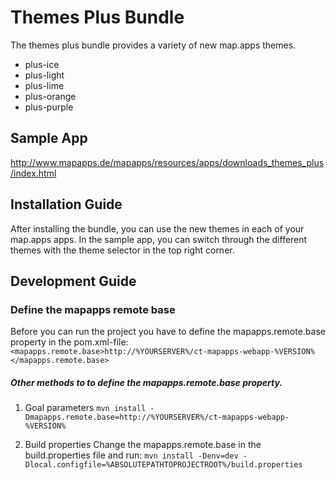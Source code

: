 # Themes Plus Bundle
The themes plus bundle provides a variety of new map.apps themes.
* plus-ice
* plus-light
* plus-lime
* plus-orange
* plus-purple

Sample App
------------------
http://www.mapapps.de/mapapps/resources/apps/downloads_themes_plus/index.html

Installation Guide
------------------
After installing the bundle, you can use the new themes in each of your map.apps apps. In the sample app, you can switch through the different themes with the theme selector in the top right corner.

Development Guide
------------------
### Define the mapapps remote base
Before you can run the project you have to define the mapapps.remote.base property in the pom.xml-file:
`<mapapps.remote.base>http://%YOURSERVER%/ct-mapapps-webapp-%VERSION%</mapapps.remote.base>`

##### Other methods to to define the mapapps.remote.base property.
1. Goal parameters
`mvn install -Dmapapps.remote.base=http://%YOURSERVER%/ct-mapapps-webapp-%VERSION%`

2. Build properties
Change the mapapps.remote.base in the build.properties file and run:
`mvn install -Denv=dev -Dlocal.configfile=%ABSOLUTEPATHTOPROJECTROOT%/build.properties`

